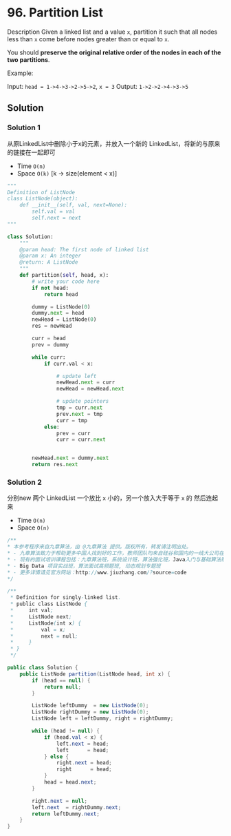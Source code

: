 # 96. Partition List

Description
Given a linked list and a value `x`, partition it such that all nodes less than `x` come before nodes greater than or equal to `x`.

You should **preserve the original relative order of the nodes in each of the two partitions**.

Example:

Input: `head = 1->4->3->2->5->2`, `x = 3`
Output: `1->2->2->4->3->5`


## Solution

### Solution 1

从原LinkedList中删除小于x的元素，并放入一个新的 LinkedList，将新的与原来的链接在一起即可

- Time `O(n)`
- Space `O(k)` [k -> size(element < x)]


```python
"""
Definition of ListNode
class ListNode(object):
    def __init__(self, val, next=None):
        self.val = val
        self.next = next
"""

class Solution:
    """
    @param head: The first node of linked list
    @param x: An integer
    @return: A ListNode
    """
    def partition(self, head, x):
        # write your code here
        if not head:
            return head

        dummy = ListNode(0)
        dummy.next = head
        newHead = ListNode(0)
        res = newHead

        curr = head
        prev = dummy

        while curr:
            if curr.val < x:

                # update left
                newHead.next = curr
                newHead = newHead.next

                # update pointers
                tmp = curr.next
                prev.next = tmp
                curr = tmp
            else:
                prev = curr
                curr = curr.next


        newHead.next = dummy.next
        return res.next
```

### Solution 2

分别new 两个 LinkedList 一个放比 `x` 小的，另一个放入大于等于 `x` 的 然后连起来

- Time `O(n)`
- Space `O(n)`



```java
/**
* 本参考程序来自九章算法，由 @九章算法 提供。版权所有，转发请注明出处。
* - 九章算法致力于帮助更多中国人找到好的工作，教师团队均来自硅谷和国内的一线大公司在职工程师。
* - 现有的面试培训课程包括：九章算法班，系统设计班，算法强化班，Java入门与基础算法班，Android 项目实战班，
* - Big Data 项目实战班，算法面试高频题班, 动态规划专题班
* - 更多详情请见官方网站：http://www.jiuzhang.com/?source=code
*/

/**
 * Definition for singly-linked list.
 * public class ListNode {
 *     int val;
 *     ListNode next;
 *     ListNode(int x) {
 *         val = x;
 *         next = null;
 *     }
 * }
 */

public class Solution {
    public ListNode partition(ListNode head, int x) {
        if (head == null) {
            return null;
        }

        ListNode leftDummy  = new ListNode(0);
        ListNode rightDummy = new ListNode(0);
        ListNode left = leftDummy, right = rightDummy;

        while (head != null) {
            if (head.val < x) {
                left.next = head;
                left      = head;
            } else {
                right.next = head;
                right      = head;
            }
            head = head.next;
        }

        right.next = null;
        left.next  = rightDummy.next;
        return leftDummy.next;
    }
}
```
